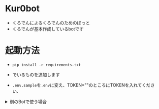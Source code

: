 # Kur0bot
* くろでんによるくろでんのためのぼっと
* くろでんが基本作成しているbotです
# 起動方法
* ```pip install -r requirements.txt```
* でいるものを追加します

* ```.env.sample```を```.env```に変え、TOKEN=""のところにTOKENを入れてください、

<details><summary>別のBotで使う場合</summary>

* ((ながいけどゆるして))
* いろいろな定義を変更する必要があります。
* まず、0den.pyの
* ```py:0den.py
guild_id = 733707710784340100
```
* を自分のサーバーのIDに変更してください。
* また、その下少し行くと、
* ```py:0den.py
bot.manageguild = bot.get_guild(981923517736046592)
bot.guild = bot.get_guild(733707710784340100)
bot.owner = bot.get_user(699414261075804201)
bot.unei_role = bot.guild.get_role(738956776258535575)
bot.unei_members = bot.unei_role.members
bot.everyone = bot.guild.get_role(733707710784340100)
```
* とあると思いますのでそこも変えてください。
<details1><summary>上から順に何かを説明</summary>
* manageguildは管理するサーバーのidを貼ってください。
* guildはサーバーを貼ってください。
* ownerはBot所有者のidを貼ってください。
* unei_roleはサーバーの運営につけましょう
* everyoneは@@everyoneのidを張ってください。
* 取得方法は知りません
</details1>
* もう少し下にまだあるからそれも設定してください。
* ```py:0den.py
bot.siritori_ch = bot.get_channel(982967189109878804)
```
* しりとりのチャンネルを貼ってください。

* 多分最後です。
* VC系統の定義で、
* ```py:0den.py
bot.vc1 = bot.get_channel(981800095760670730)
bot.vc2 = bot.get_channel(981800262165495828)
bot.vc3 = bot.get_channel(981800316116803636)
```
* というのがあるはずです。
* 一つのVCの場合はvc2,vc3のget_channelの中身を殻にしておいてください。
* それ以外はすべて埋めましょう。
</details>

# ちょうざつ
https://7bot.ml/chozatu

